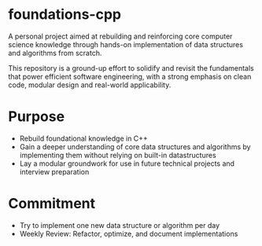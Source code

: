 # foundations-cpp
A personal project aimed at rebuilding and reinforcing core computer science knowledge through hands-on implementation of data structures and algorithms from scratch.

This repository is a ground-up effort to solidify and revisit the fundamentals that power efficient software engineering, with a strong emphasis on clean code,
modular design and real-world applicability. 

# Purpose
- Rebuild foundational knowledge in C++
- Gain a deeper understanding of core data structures and algorithms by implementing them without relying on built-in datastructures 
- Lay a modular groundwork for use in future technical projects and interview preparation

# Commitment
- Try to implement one new data structure or algorithm per day
- Weekly Review: Refactor, optimize, and document implementations
